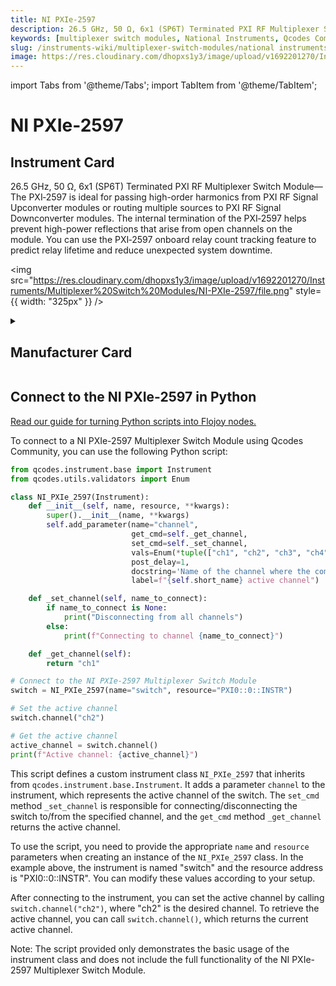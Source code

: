 ```yaml
---
title: NI PXIe-2597
description: 26.5 GHz, 50 Ω, 6x1 (SP6T) Terminated PXI RF Multiplexer Switch Module—The PXI‑2597 is ideal for passing high-order harmonics from PXI RF Signal Upconverter modules or routing multiple sources to PXI RF Signal Downconverter modules. The internal termination of the PXI‑2597 helps prevent high-power reflections that arise from open channels on the module. You can use the PXI‑2597 onboard relay count tracking feature to predict relay lifetime and reduce unexpected system downtime.
keywords: [multiplexer switch modules, National Instruments, Qcodes Community]
slug: /instruments-wiki/multiplexer-switch-modules/national instruments/ni-pxie-2597
image: https://res.cloudinary.com/dhopxs1y3/image/upload/v1692201270/Instruments/Multiplexer%20Switch%20Modules/NI-PXIe-2597/file.png
---
```


import Tabs from '@theme/Tabs';
import TabItem from '@theme/TabItem';

# NI PXIe-2597

## Instrument Card

<div className="flex">

<div>

26.5 GHz, 50 Ω, 6x1 (SP6T) Terminated PXI RF Multiplexer Switch Module—The PXI‑2597 is ideal for passing high-order harmonics from PXI RF Signal Upconverter modules or routing multiple sources to PXI RF Signal Downconverter modules. The internal termination of the PXI‑2597 helps prevent high-power reflections that arise from open channels on the module. You can use the PXI‑2597 onboard relay count tracking feature to predict relay lifetime and reduce unexpected system downtime.

</div>

<img src="https://res.cloudinary.com/dhopxs1y3/image/upload/v1692201270/Instruments/Multiplexer%20Switch%20Modules/NI-PXIe-2597/file.png" style={{ width: "325px" }} />

</div>

<details>
<summary><h2>Manufacturer Card</h2></summary>

<img src="https://res.cloudinary.com/dhopxs1y3/image/upload/e_bgremoval/v1692125989/Instruments/Vendor%20Logos/National_Instruments.png" style={{ width: "100%", objectFit: "cover" }} />

A producer of automated test equipment and virtual instrumentation software. Common applications include data acquisition, instrument control and machine vision. <a href="https://www.ni.com/en-ca.html">Website</a>.

<ul>
  <li>Headquarters: Austin, Texas, USA</li>
  <li>Yearly Revenue (millions, USD): 1657.0</li>
</ul>
</details>

## Connect to the NI PXIe-2597 in Python

[Read our guide for turning Python scripts into Flojoy nodes.](https://docs.flojoy.ai/custom-nodes/creating-custom-node/)


<Tabs>
<TabItem value="Qcodes Community" label="Qcodes Community">

To connect to a NI PXIe-2597 Multiplexer Switch Module using Qcodes Community, you can use the following Python script:

```python
from qcodes.instrument.base import Instrument
from qcodes.utils.validators import Enum

class NI_PXIe_2597(Instrument):
    def __init__(self, name, resource, **kwargs):
        super().__init__(name, **kwargs)
        self.add_parameter(name="channel",
                           get_cmd=self._get_channel,
                           set_cmd=self._set_channel,
                           vals=Enum(*tuple(["ch1", "ch2", "ch3", "ch4", "ch5", "ch6", None])),
                           post_delay=1,
                           docstring='Name of the channel where the common "com" port is connected to',
                           label=f"{self.short_name} active channel")

    def _set_channel(self, name_to_connect):
        if name_to_connect is None:
            print("Disconnecting from all channels")
        else:
            print(f"Connecting to channel {name_to_connect}")

    def _get_channel(self):
        return "ch1"

# Connect to the NI PXIe-2597 Multiplexer Switch Module
switch = NI_PXIe_2597(name="switch", resource="PXI0::0::INSTR")

# Set the active channel
switch.channel("ch2")

# Get the active channel
active_channel = switch.channel()
print(f"Active channel: {active_channel}")
```

This script defines a custom instrument class `NI_PXIe_2597` that inherits from `qcodes.instrument.base.Instrument`. It adds a parameter `channel` to the instrument, which represents the active channel of the switch. The `set_cmd` method `_set_channel` is responsible for connecting/disconnecting the switch to/from the specified channel, and the `get_cmd` method `_get_channel` returns the active channel.

To use the script, you need to provide the appropriate `name` and `resource` parameters when creating an instance of the `NI_PXIe_2597` class. In the example above, the instrument is named "switch" and the resource address is "PXI0::0::INSTR". You can modify these values according to your setup.

After connecting to the instrument, you can set the active channel by calling `switch.channel("ch2")`, where "ch2" is the desired channel. To retrieve the active channel, you can call `switch.channel()`, which returns the current active channel.

Note: The script provided only demonstrates the basic usage of the instrument class and does not include the full functionality of the NI PXIe-2597 Multiplexer Switch Module.

</TabItem>
</Tabs>